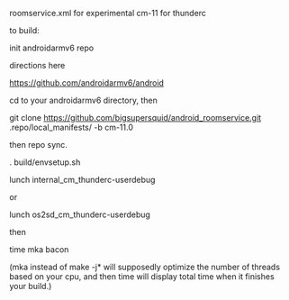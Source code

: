roomservice.xml for experimental cm-11 for thunderc

to build:

init androidarmv6 repo

directions here

https://github.com/androidarmv6/android

cd to your androidarmv6 directory, then

git clone https://github.com/bigsupersquid/android_roomservice.git .repo/local_manifests/ -b cm-11.0

then repo sync.

. build/envsetup.sh

lunch internal_cm_thunderc-userdebug

or

lunch os2sd_cm_thunderc-userdebug


then

time mka bacon

(mka instead of make -j* will supposedly optimize the number of threads based on your cpu, and then time will display total time when it finishes your build.)
